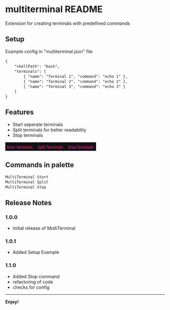 # multiterminal README

Extension for creating terminals with predefined commands 
## Setup
Example config in "multiterminal.json" file

    {
	    "shellPath": "bash",
	    "terminals": [
		    { "name": "Terminal 1", "command": "echo 1" },
		    { "name": "Terminal 2", "command": "echo 2" },
		    { "name": "Terminal 3", "command": "echo 3" }
	    ]
    }

## Features

   * Start seperate terminals
   * Split terminals for better readability
   * Stop terminals

   ![alt text](./images/buttons.png "Title")

## Commands in palette

    MultiTerminal Start
    MultiTerminal Split
    MultiTerminal Stop

## Release Notes

### 1.0.0

- Initial release of MultiTerminal

### 1.0.1

- Added Setup Example

### 1.1.0

- Added Stop command
- refactoring of code
- checks for config

-----------------------------------------------------------------------------------------------------------


**Enjoy!**

